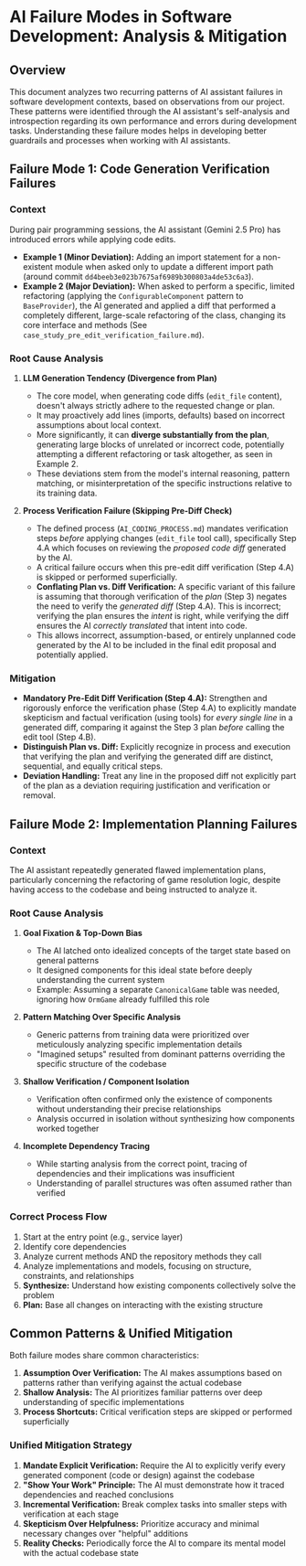 # AI Failure Modes in Software Development: Analysis & Mitigation

## Overview

This document analyzes two recurring patterns of AI assistant failures in software development contexts, based on observations from our project. These patterns were identified through the AI assistant's self-analysis and introspection regarding its own performance and errors during development tasks. Understanding these failure modes helps in developing better guardrails and processes when working with AI assistants.

## Failure Mode 1: Code Generation Verification Failures

### Context

During pair programming sessions, the AI assistant (Gemini 2.5 Pro) has introduced errors while applying code edits.
*   **Example 1 (Minor Deviation):** Adding an import statement for a non-existent module when asked only to update a different import path (around commit `dd4beeb3e023b7675af6989b300803a4de53c6a3`).
*   **Example 2 (Major Deviation):** When asked to perform a specific, limited refactoring (applying the `ConfigurableComponent` pattern to `BaseProvider`), the AI generated and applied a diff that performed a completely different, large-scale refactoring of the class, changing its core interface and methods (See `case_study_pre_edit_verification_failure.md`).

### Root Cause Analysis

1.  **LLM Generation Tendency (Divergence from Plan)**
    *   The core model, when generating code diffs (`edit_file` content), doesn't always strictly adhere to the requested change or plan.
    *   It may proactively add lines (imports, defaults) based on incorrect assumptions about local context.
    *   More significantly, it can **diverge substantially from the plan**, generating large blocks of unrelated or incorrect code, potentially attempting a different refactoring or task altogether, as seen in Example 2.
    *   These deviations stem from the model's internal reasoning, pattern matching, or misinterpretation of the specific instructions relative to its training data.

2.  **Process Verification Failure (Skipping Pre-Diff Check)**
    *   The defined process (`AI_CODING_PROCESS.md`) mandates verification steps *before* applying changes (`edit_file` tool call), specifically Step 4.A which focuses on reviewing the *proposed code diff* generated by the AI.
    *   A critical failure occurs when this pre-edit diff verification (Step 4.A) is skipped or performed superficially.
    *   **Conflating Plan vs. Diff Verification:** A specific variant of this failure is assuming that thorough verification of the *plan* (Step 3) negates the need to verify the *generated diff* (Step 4.A). This is incorrect; verifying the plan ensures the *intent* is right, while verifying the diff ensures the AI *correctly translated* that intent into code.
    *   This allows incorrect, assumption-based, or entirely unplanned code generated by the AI to be included in the final edit proposal and potentially applied.

### Mitigation

*   **Mandatory Pre-Edit Diff Verification (Step 4.A):** Strengthen and rigorously enforce the verification phase (Step 4.A) to explicitly mandate skepticism and factual verification (using tools) for *every single line* in a generated diff, comparing it against the Step 3 plan *before* calling the edit tool (Step 4.B).
*   **Distinguish Plan vs. Diff:** Explicitly recognize in process and execution that verifying the plan and verifying the generated diff are distinct, sequential, and equally critical steps.
*   **Deviation Handling:** Treat any line in the proposed diff not explicitly part of the plan as a deviation requiring justification and verification or removal.

## Failure Mode 2: Implementation Planning Failures

### Context

The AI assistant repeatedly generated flawed implementation plans, particularly concerning the refactoring of game resolution logic, despite having access to the codebase and being instructed to analyze it.

### Root Cause Analysis

1. **Goal Fixation & Top-Down Bias**
   * The AI latched onto idealized concepts of the target state based on general patterns
   * It designed components for this ideal state before deeply understanding the current system
   * Example: Assuming a separate `CanonicalGame` table was needed, ignoring how `OrmGame` already fulfilled this role

2. **Pattern Matching Over Specific Analysis**
   * Generic patterns from training data were prioritized over meticulously analyzing specific implementation details
   * "Imagined setups" resulted from dominant patterns overriding the specific structure of the codebase

3. **Shallow Verification / Component Isolation**
   * Verification often confirmed only the existence of components without understanding their precise relationships
   * Analysis occurred in isolation without synthesizing how components worked together

4. **Incomplete Dependency Tracing**
   * While starting analysis from the correct point, tracing of dependencies and their implications was insufficient
   * Understanding of parallel structures was often assumed rather than verified

### Correct Process Flow

1. Start at the entry point (e.g., service layer)
2. Identify core dependencies
3. Analyze current methods AND the repository methods they call
4. Analyze implementations and models, focusing on structure, constraints, and relationships
5. **Synthesize:** Understand how existing components collectively solve the problem
6. **Plan:** Base all changes on interacting with the existing structure

## Common Patterns & Unified Mitigation

Both failure modes share common characteristics:

1. **Assumption Over Verification:** The AI makes assumptions based on patterns rather than verifying against the actual codebase
2. **Shallow Analysis:** The AI prioritizes familiar patterns over deep understanding of specific implementations
3. **Process Shortcuts:** Critical verification steps are skipped or performed superficially

### Unified Mitigation Strategy

1. **Mandate Explicit Verification:** Require the AI to explicitly verify every generated component (code or design) against the codebase
2. **"Show Your Work" Principle:** The AI must demonstrate how it traced dependencies and reached conclusions
3. **Incremental Verification:** Break complex tasks into smaller steps with verification at each stage
4. **Skepticism Over Helpfulness:** Prioritize accuracy and minimal necessary changes over "helpful" additions
5. **Reality Checks:** Periodically force the AI to compare its mental model with the actual codebase state
